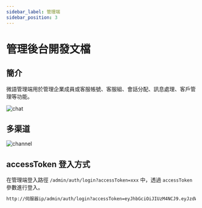 ```yaml
---
sidebar_label: 管理端
sidebar_position: 3
---
```


# 管理後台開發文檔

## 簡介

微語管理端用於管理企業成員或客服帳號、客服組、會話分配、訊息處理、客戶管理等功能。

![chat](/img/develop/admin/chat_zh.png)

## 多渠道

![channel](/img/develop/admin/channel.png)

## accessToken 登入方式

在管理端登入路徑 `/admin/auth/login?accessToken=xxx` 中，透過 `accessToken` 參數進行登入。

```bash
http://伺服器ip/admin/auth/login?accessToken=eyJhbGciOiJIUzM4NCJ9.eyJzdWIiOiJ7XCJwbGF0Zm9ybVwiOlwiYnl0ZWRlc2tcIixcInVzZXJuYW1lXCI6XCJhZG1pbkBlbWFpbC5jb21cIn0iLCJpYXQiOjE3NTI3MjQ4MzIsImV4cCI6MTc1NTMxNjgzMn0.3Q5ZXyNHImEGCErPkRXWG6rnFK1F_z77kTE6iRlpKmzUAtRpJZinjM_O0J0GebtM
```
